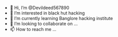 - 👋 Hi, I’m @Devildeed567890
- 👀 I’m interested in black hut hacking 
- 🌱 I’m currently learning Banglore hacking institute
- 💞️ I’m looking to collaborate on ...
- 📫 How to reach me ...

<!---
Devildeed567890/Devildeed567890 is a ✨ special ✨ repository because its `README.md` (this file) appears on your GitHub profile.
You can click the Preview link to take a look at your changes.
--->
